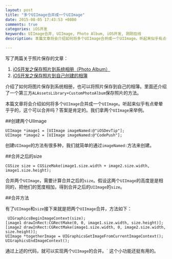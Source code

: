 ```yaml
---
layout: post
title: "多个UIImage合并成一个UIImage"
date: 2015-08-05 17:43:53 +0800
comments: true
categories: iOS开发
keywords: UIImage合并, UIImage, Photo Album, iOS开发, 刚刚在线
description: 本篇文章将会介绍如何将多个UIImage合并成一个UIImage。听起来似乎有点晕晕乎乎的，这个可以合并吗？答案是肯定的。我们拿两个UIImage来举例。

---
```


写了两篇关于照片保存的文章：

1. [iOS开发之保存照片到系统相册（Photo Album）](http://www.superqq.com/blog/2015/08/03/ioskai-fa-zhi-bao-cun-zhao-pian-dao-xi-tong-xiang-ce-%28photo-album%29/) 
2. [iOS开发之保存照片到自己创建的相簿](http://www.superqq.com/blog/2015/08/04/save-photo-to-own-album/)

介绍了如何将图片保存到系统相册，也可以将照片保存到自己的相簿。里面还介绍了一个第三方`ALAssetsLibrary+CustomPhotoAlbum`保存照片的方法。

本篇文章将会介绍如何将多个`UIImage`合并成一个`UIImage`。听起来似乎有点晕晕乎乎的，这个可以合并吗？答案是肯定的。我们拿两个`UIImage`来举例。

<!--more-->

##创建两个UIImage
	
	UIImage *image1 = [UIImage imageNamed:@"iOSDevTip"];
	UIImage *image2 = [UIImage imageNamed:@"CodePush"];

创建`UIImage`的方法有很多种，我们就简单的通过`imageNamed:`方法来创建。

##合并之后的size

	CGSize size = CGSizeMake(image1.size.width + image2.size.width, image1.size.height);

合并两个`UIImage`，需要计算合并之后的`size`。假设这两个`UIImage`的高度是是相同的，把他们的宽度相加，得到合并之后的`UIImage`的`size`。

##合并方法
 
 
有了`UIImage`和`size`接下来就是把两个`UIImage`合并，方法如下：

	 UIGraphicsBeginImageContext(size);
    [image1 drawInRect:CGRectMake(0, 0, image1.size.width, size.height)];
    [image2 drawInRect:CGRectMake(image1.size.width, 0, image2.size.width, size.height)];
    UIImage *togetherImage = UIGraphicsGetImageFromCurrentImageContext();
    UIGraphicsEndImageContext();

通过上述的代码，就可以实现两个`UIImage`的合并。` 这个小功能还挺有用的。